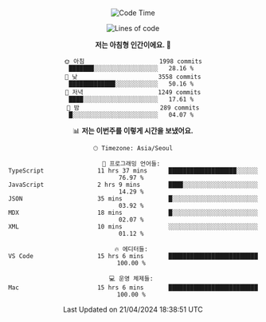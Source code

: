 <div align="center">

<br />

 <!--START_SECTION:waka-->
![Code Time](http://img.shields.io/badge/Code%20Time-2%2C377%20hrs%2031%20mins-blue)

![Lines of code](https://img.shields.io/badge/%EC%A0%80%EB%8A%94%20%EC%97%AC%ED%83%9C%EA%B9%8C%EC%A7%80%20-3.9%20million%20%EC%A4%84%EC%9D%98%20%EC%BD%94%EB%93%9C%EB%A5%BC%20%EC%9E%91%EC%84%B1%ED%96%88%EC%96%B4%EC%9A%94.-blue)

**저는 아침형 인간이에요. 🐤** 

```text
🌞 아침                     1998 commits        ███████░░░░░░░░░░░░░░░░░░   28.16 % 
🌆 낮　                     3558 commits        █████████████░░░░░░░░░░░░   50.16 % 
🌃 저녁                     1249 commits        ████░░░░░░░░░░░░░░░░░░░░░   17.61 % 
🌙 밤　                     289 commits         █░░░░░░░░░░░░░░░░░░░░░░░░   04.07 % 
```


📊 **저는 이번주를 이렇게 시간을 보냈어요.** 

```text
🕑︎ Timezone: Asia/Seoul

💬 프로그래밍 언어들: 
TypeScript               11 hrs 37 mins      ███████████████████░░░░░░   76.97 % 
JavaScript               2 hrs 9 mins        ████░░░░░░░░░░░░░░░░░░░░░   14.29 % 
JSON                     35 mins             █░░░░░░░░░░░░░░░░░░░░░░░░   03.92 % 
MDX                      18 mins             █░░░░░░░░░░░░░░░░░░░░░░░░   02.07 % 
XML                      10 mins             ░░░░░░░░░░░░░░░░░░░░░░░░░   01.12 % 

🔥 에디터들: 
VS Code                  15 hrs 6 mins       █████████████████████████   100.00 % 

💻 운영 체제들: 
Mac                      15 hrs 6 mins       █████████████████████████   100.00 % 
```


 Last Updated on 21/04/2024 18:38:51 UTC
<!--END_SECTION:waka-->

</div>
